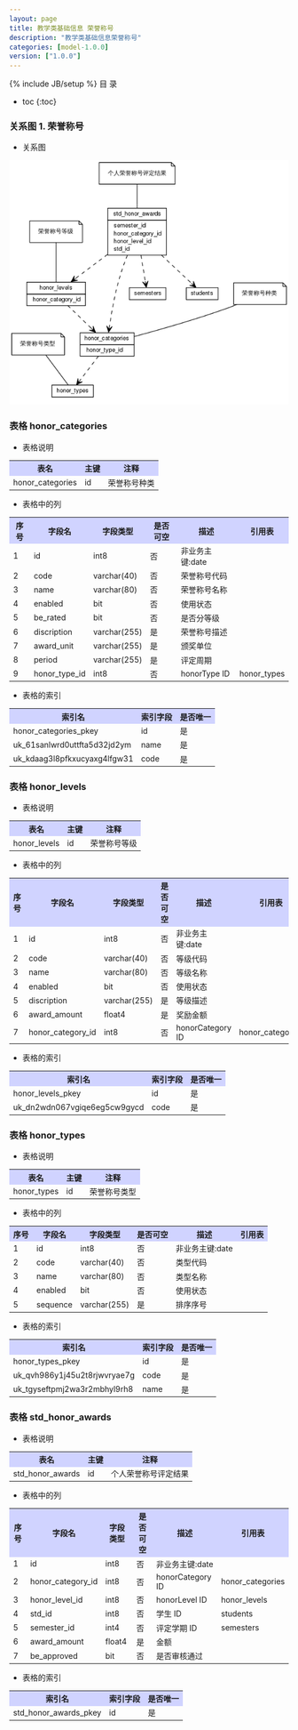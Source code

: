 ```yaml
---
layout: page
title: 教学类基础信息 荣誉称号
description: "教学类基础信息荣誉称号"
categories: [model-1.0.0]
version: ["1.0.0"]
---
```

{% include JB/setup %}
 目  录

* toc
{:toc}


### 关系图 1. 荣誉称号
  * 关系图
  
![荣誉称号](images/honor.png)



### 表格 honor_categories

  * 表格说明

<table class="table table-bordered table-striped table-condensed">
<tr><th style="background-color:#D0D3FF">表名</th><th style="background-color:#D0D3FF">主键</th><th style="background-color:#D0D3FF">注释</th>  </tr>
<tr><td>honor_categories</td><td>id</td><td>荣誉称号种类</td>  </tr>
</table>

  * 表格中的列

<table class="table table-bordered table-striped table-condensed">
<tr><th style="background-color:#D0D3FF">序号</th><th style="background-color:#D0D3FF">字段名</th><th style="background-color:#D0D3FF">字段类型</th><th style="background-color:#D0D3FF">是否可空</th><th style="background-color:#D0D3FF">描述</th><th style="background-color:#D0D3FF">引用表</th>  </tr>
<tr><td>1</td><td>id</td><td>int8</td><td>否</td><td>非业务主键:date</td><td></td>  </tr>
<tr><td>2</td><td>code</td><td>varchar(40)</td><td>否</td><td>荣誉称号代码</td><td></td>  </tr>
<tr><td>3</td><td>name</td><td>varchar(80)</td><td>否</td><td>荣誉称号名称</td><td></td>  </tr>
<tr><td>4</td><td>enabled</td><td>bit</td><td>否</td><td>使用状态</td><td></td>  </tr>
<tr><td>5</td><td>be_rated</td><td>bit</td><td>否</td><td>是否分等级</td><td></td>  </tr>
<tr><td>6</td><td>discription</td><td>varchar(255)</td><td>是</td><td>荣誉称号描述</td><td></td>  </tr>
<tr><td>7</td><td>award_unit</td><td>varchar(255)</td><td>是</td><td>颁奖单位</td><td></td>  </tr>
<tr><td>8</td><td>period</td><td>varchar(255)</td><td>是</td><td>评定周期</td><td></td>  </tr>
<tr><td>9</td><td>honor_type_id</td><td>int8</td><td>否</td><td>honorType ID</td><td>honor_types</td>  </tr>
</table>

 
  * 表格的索引

<table class="table table-bordered table-striped table-condensed">
  <tr>
<th style="background-color:#D0D3FF">索引名</th><th style="background-color:#D0D3FF">索引字段</th><th style="background-color:#D0D3FF">是否唯一</th>  </tr>
<tr><td>honor_categories_pkey</td><td>id&nbsp;</td><td>是</td>  </tr>
<tr><td>uk_61sanlwrd0uttfta5d32jd2ym</td><td>name&nbsp;</td><td>是</td>  </tr>
<tr><td>uk_kdaag3l8pfkxucyaxg4lfgw31</td><td>code&nbsp;</td><td>是</td>  </tr>
</table>

### 表格 honor_levels

  * 表格说明

<table class="table table-bordered table-striped table-condensed">
<tr><th style="background-color:#D0D3FF">表名</th><th style="background-color:#D0D3FF">主键</th><th style="background-color:#D0D3FF">注释</th>  </tr>
<tr><td>honor_levels</td><td>id</td><td>荣誉称号等级</td>  </tr>
</table>

  * 表格中的列

<table class="table table-bordered table-striped table-condensed">
<tr><th style="background-color:#D0D3FF">序号</th><th style="background-color:#D0D3FF">字段名</th><th style="background-color:#D0D3FF">字段类型</th><th style="background-color:#D0D3FF">是否可空</th><th style="background-color:#D0D3FF">描述</th><th style="background-color:#D0D3FF">引用表</th>  </tr>
<tr><td>1</td><td>id</td><td>int8</td><td>否</td><td>非业务主键:date</td><td></td>  </tr>
<tr><td>2</td><td>code</td><td>varchar(40)</td><td>否</td><td>等级代码</td><td></td>  </tr>
<tr><td>3</td><td>name</td><td>varchar(80)</td><td>否</td><td>等级名称</td><td></td>  </tr>
<tr><td>4</td><td>enabled</td><td>bit</td><td>否</td><td>使用状态</td><td></td>  </tr>
<tr><td>5</td><td>discription</td><td>varchar(255)</td><td>是</td><td>等级描述</td><td></td>  </tr>
<tr><td>6</td><td>award_amount</td><td>float4</td><td>是</td><td>奖励金额</td><td></td>  </tr>
<tr><td>7</td><td>honor_category_id</td><td>int8</td><td>否</td><td>honorCategory ID</td><td>honor_categories</td>  </tr>
</table>

 
  * 表格的索引

<table class="table table-bordered table-striped table-condensed">
  <tr>
<th style="background-color:#D0D3FF">索引名</th><th style="background-color:#D0D3FF">索引字段</th><th style="background-color:#D0D3FF">是否唯一</th>  </tr>
<tr><td>honor_levels_pkey</td><td>id&nbsp;</td><td>是</td>  </tr>
<tr><td>uk_dn2wdn067vgiqe6eg5cw9gycd</td><td>code&nbsp;</td><td>是</td>  </tr>
</table>

### 表格 honor_types

  * 表格说明

<table class="table table-bordered table-striped table-condensed">
<tr><th style="background-color:#D0D3FF">表名</th><th style="background-color:#D0D3FF">主键</th><th style="background-color:#D0D3FF">注释</th>  </tr>
<tr><td>honor_types</td><td>id</td><td>荣誉称号类型</td>  </tr>
</table>

  * 表格中的列

<table class="table table-bordered table-striped table-condensed">
<tr><th style="background-color:#D0D3FF">序号</th><th style="background-color:#D0D3FF">字段名</th><th style="background-color:#D0D3FF">字段类型</th><th style="background-color:#D0D3FF">是否可空</th><th style="background-color:#D0D3FF">描述</th><th style="background-color:#D0D3FF">引用表</th>  </tr>
<tr><td>1</td><td>id</td><td>int8</td><td>否</td><td>非业务主键:date</td><td></td>  </tr>
<tr><td>2</td><td>code</td><td>varchar(40)</td><td>否</td><td>类型代码</td><td></td>  </tr>
<tr><td>3</td><td>name</td><td>varchar(80)</td><td>否</td><td>类型名称</td><td></td>  </tr>
<tr><td>4</td><td>enabled</td><td>bit</td><td>否</td><td>使用状态</td><td></td>  </tr>
<tr><td>5</td><td>sequence</td><td>varchar(255)</td><td>是</td><td>排序序号</td><td></td>  </tr>
</table>

 
  * 表格的索引

<table class="table table-bordered table-striped table-condensed">
  <tr>
<th style="background-color:#D0D3FF">索引名</th><th style="background-color:#D0D3FF">索引字段</th><th style="background-color:#D0D3FF">是否唯一</th>  </tr>
<tr><td>honor_types_pkey</td><td>id&nbsp;</td><td>是</td>  </tr>
<tr><td>uk_qvh986y1j45u2t8rjwvryae7g</td><td>code&nbsp;</td><td>是</td>  </tr>
<tr><td>uk_tgyseftpmj2wa3r2mbhyl9rh8</td><td>name&nbsp;</td><td>是</td>  </tr>
</table>

### 表格 std_honor_awards

  * 表格说明

<table class="table table-bordered table-striped table-condensed">
<tr><th style="background-color:#D0D3FF">表名</th><th style="background-color:#D0D3FF">主键</th><th style="background-color:#D0D3FF">注释</th>  </tr>
<tr><td>std_honor_awards</td><td>id</td><td>个人荣誉称号评定结果</td>  </tr>
</table>

  * 表格中的列

<table class="table table-bordered table-striped table-condensed">
<tr><th style="background-color:#D0D3FF">序号</th><th style="background-color:#D0D3FF">字段名</th><th style="background-color:#D0D3FF">字段类型</th><th style="background-color:#D0D3FF">是否可空</th><th style="background-color:#D0D3FF">描述</th><th style="background-color:#D0D3FF">引用表</th>  </tr>
<tr><td>1</td><td>id</td><td>int8</td><td>否</td><td>非业务主键:date</td><td></td>  </tr>
<tr><td>2</td><td>honor_category_id</td><td>int8</td><td>否</td><td>honorCategory ID</td><td>honor_categories</td>  </tr>
<tr><td>3</td><td>honor_level_id</td><td>int8</td><td>否</td><td>honorLevel ID</td><td>honor_levels</td>  </tr>
<tr><td>4</td><td>std_id</td><td>int8</td><td>否</td><td>学生 ID</td><td>students</td>  </tr>
<tr><td>5</td><td>semester_id</td><td>int4</td><td>否</td><td>评定学期 ID</td><td>semesters</td>  </tr>
<tr><td>6</td><td>award_amount</td><td>float4</td><td>是</td><td>金额</td><td></td>  </tr>
<tr><td>7</td><td>be_approved</td><td>bit</td><td>否</td><td>是否审核通过</td><td></td>  </tr>
</table>

 
  * 表格的索引

<table class="table table-bordered table-striped table-condensed">
  <tr>
<th style="background-color:#D0D3FF">索引名</th><th style="background-color:#D0D3FF">索引字段</th><th style="background-color:#D0D3FF">是否唯一</th>  </tr>
<tr><td>std_honor_awards_pkey</td><td>id&nbsp;</td><td>是</td>  </tr>
</table>
